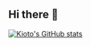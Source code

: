 ## Hi there 👋

[![Kioto's GitHub stats](https://github-readme-stats.vercel.app/api?username=ztshia&show_icons=true)](https://github.com/ztshia)

<!--
**ztshia/ztshia** is a ✨ _special_ ✨ repository because its `README.md` (this file) appears on your GitHub profile.

Here are some ideas to get you started:

- 🔭 I’m currently working on ...
- 🌱 I’m currently learning ...
- 👯 I’m looking to collaborate on ...
- 🤔 I’m looking for help with ...
- 💬 Ask me about ...
- 📫 How to reach me: ...
- 😄 Pronouns: ...
- ⚡ Fun fact: ...
-->
